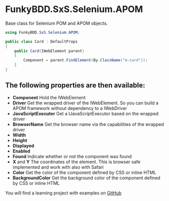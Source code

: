 # FunkyBDD.SxS.Selenium.APOM
Base class for Selenium POM and APOM objects.

```c#
using FunkyBDD.SxS.Selenium.APOM;

public class Card : DefaultProps
{
    public Card(IWebElement parent)
    {
        Component = parent.FindElement(By.ClassName("m-card"));
    }
}
```

## The following properties are then available:

- **Component**
  Hold the IWebElement
- **Driver**
  Get the wrapped driver of the IWebElement. So you can build a APOM framework without dependency to a IWebDriver
- **JavaScriptExecuter**
  Get a IJavaScriptExecutor based on the wrapped driver
- **BrowserName**
  Get the browser name via the capabilities of the wrapped driver
- **Width**
- **Height**
- **Displayed**
- **Enabled**
- **Found**
  Indicate whether or not the component was found
- **X** and **Y**
  The coordinates of the element. This is browser safe implemented and work with also with Safari
- **Color**
  Get the color of the component defined by CSS or inline HTML
- **BackgroundColor**
  Get the background color of the component defined by CSS or inline HTML



You will find a learning project with examples on [GitHub](https://github.com/AndreasKarz/AutomatedTestingWorkshop)
